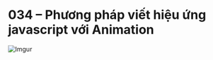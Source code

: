 # 034 – Phương pháp viết hiệu ứng javascript với Animation  

![Imgur](https://i.imgur.com/xNYznF7.png)  

